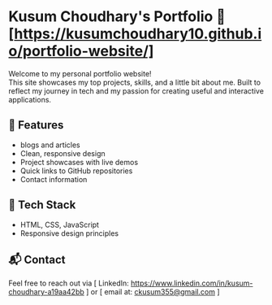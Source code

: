 # Kusum Choudhary's Portfolio 🚀[https://kusumchoudhary10.github.io/portfolio-website/]

Welcome to my personal portfolio website!  
This site showcases my top projects, skills, and a little bit about me. Built to reflect my journey in tech and my passion for creating useful and interactive applications.

## 🌟 Features
- blogs and articles
- Clean, responsive design
- Project showcases with live demos
- Quick links to GitHub repositories
- Contact information

## 🔧 Tech Stack
- HTML, CSS, JavaScript
- Responsive design principles

## 📬 Contact
Feel free to reach out via [ LinkedIn: https://www.linkedin.com/in/kusum-choudhary-a19aa42bb ] or [ email at: ckusum355@gmail.com ]
